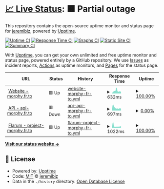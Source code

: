 # [📈 Live Status](https://jeremibiz.github.io/upptime): <!--live status--> **🟧 Partial outage**

This repository contains the open-source uptime monitor and status page for [jeremibiz](https://jeremibiz.github.io/upptime), powered by [Upptime](https://github.com/upptime/upptime).

[![Uptime CI](https://github.com/jeremibiz/upptime/workflows/Uptime%20CI/badge.svg)](https://github.com/jeremibiz/upptime/actions?query=workflow%3A%22Uptime+CI%22)
[![Response Time CI](https://github.com/jeremibiz/upptime/workflows/Response%20Time%20CI/badge.svg)](https://github.com/jeremibiz/upptime/actions?query=workflow%3A%22Response+Time+CI%22)
[![Graphs CI](https://github.com/jeremibiz/upptime/workflows/Graphs%20CI/badge.svg)](https://github.com/jeremibiz/upptime/actions?query=workflow%3A%22Graphs+CI%22)
[![Static Site CI](https://github.com/jeremibiz/upptime/workflows/Static%20Site%20CI/badge.svg)](https://github.com/jeremibiz/upptime/actions?query=workflow%3A%22Static+Site+CI%22)
[![Summary CI](https://github.com/jeremibiz/upptime/workflows/Summary%20CI/badge.svg)](https://github.com/jeremibiz/upptime/actions?query=workflow%3A%22Summary+CI%22)

With [Upptime](https://upptime.js.org), you can get your own unlimited and free uptime monitor and status page, powered entirely by a GitHub repository. We use [Issues](https://github.com/jeremibiz/upptime/issues) as incident reports, [Actions](https://github.com/jeremibiz/upptime/actions) as uptime monitors, and [Pages](https://jeremibiz.github.io/upptime) for the status page.

<!--start: status pages-->
<!-- This summary is generated by Upptime (https://github.com/upptime/upptime) -->
<!-- Do not edit this manually, your changes will be overwritten -->
<!-- prettier-ignore -->
| URL | Status | History | Response Time | Uptime |
| --- | ------ | ------- | ------------- | ------ |
| <img alt="" src="https://icons.duckduckgo.com/ip3/morphy.fr.to.ico" height="13"> [Website - morphy.fr.to](https://morphy.fr.to) | 🟩 Up | [website-morphy-fr-to.yml](https://github.com/jeremibiz/upptime/commits/HEAD/history/website-morphy-fr-to.yml) | <details><summary><img alt="Response time graph" src="./graphs/website-morphy-fr-to/response-time-week.png" height="20"> 632ms</summary><br><a href="https://jeremibiz.github.io/upptime/history/website-morphy-fr-to"><img alt="Response time 632" src="https://img.shields.io/endpoint?url=https%3A%2F%2Fraw.githubusercontent.com%2Fjeremibiz%2Fupptime%2FHEAD%2Fapi%2Fwebsite-morphy-fr-to%2Fresponse-time.json"></a><br><a href="https://jeremibiz.github.io/upptime/history/website-morphy-fr-to"><img alt="24-hour response time 358" src="https://img.shields.io/endpoint?url=https%3A%2F%2Fraw.githubusercontent.com%2Fjeremibiz%2Fupptime%2FHEAD%2Fapi%2Fwebsite-morphy-fr-to%2Fresponse-time-day.json"></a><br><a href="https://jeremibiz.github.io/upptime/history/website-morphy-fr-to"><img alt="7-day response time 632" src="https://img.shields.io/endpoint?url=https%3A%2F%2Fraw.githubusercontent.com%2Fjeremibiz%2Fupptime%2FHEAD%2Fapi%2Fwebsite-morphy-fr-to%2Fresponse-time-week.json"></a><br><a href="https://jeremibiz.github.io/upptime/history/website-morphy-fr-to"><img alt="30-day response time 632" src="https://img.shields.io/endpoint?url=https%3A%2F%2Fraw.githubusercontent.com%2Fjeremibiz%2Fupptime%2FHEAD%2Fapi%2Fwebsite-morphy-fr-to%2Fresponse-time-month.json"></a><br><a href="https://jeremibiz.github.io/upptime/history/website-morphy-fr-to"><img alt="1-year response time 632" src="https://img.shields.io/endpoint?url=https%3A%2F%2Fraw.githubusercontent.com%2Fjeremibiz%2Fupptime%2FHEAD%2Fapi%2Fwebsite-morphy-fr-to%2Fresponse-time-year.json"></a></details> | <details><summary><a href="https://jeremibiz.github.io/upptime/history/website-morphy-fr-to">100.00%</a></summary><a href="https://jeremibiz.github.io/upptime/history/website-morphy-fr-to"><img alt="All-time uptime 100.00%" src="https://img.shields.io/endpoint?url=https%3A%2F%2Fraw.githubusercontent.com%2Fjeremibiz%2Fupptime%2FHEAD%2Fapi%2Fwebsite-morphy-fr-to%2Fuptime.json"></a><br><a href="https://jeremibiz.github.io/upptime/history/website-morphy-fr-to"><img alt="24-hour uptime 100.00%" src="https://img.shields.io/endpoint?url=https%3A%2F%2Fraw.githubusercontent.com%2Fjeremibiz%2Fupptime%2FHEAD%2Fapi%2Fwebsite-morphy-fr-to%2Fuptime-day.json"></a><br><a href="https://jeremibiz.github.io/upptime/history/website-morphy-fr-to"><img alt="7-day uptime 100.00%" src="https://img.shields.io/endpoint?url=https%3A%2F%2Fraw.githubusercontent.com%2Fjeremibiz%2Fupptime%2FHEAD%2Fapi%2Fwebsite-morphy-fr-to%2Fuptime-week.json"></a><br><a href="https://jeremibiz.github.io/upptime/history/website-morphy-fr-to"><img alt="30-day uptime 100.00%" src="https://img.shields.io/endpoint?url=https%3A%2F%2Fraw.githubusercontent.com%2Fjeremibiz%2Fupptime%2FHEAD%2Fapi%2Fwebsite-morphy-fr-to%2Fuptime-month.json"></a><br><a href="https://jeremibiz.github.io/upptime/history/website-morphy-fr-to"><img alt="1-year uptime 100.00%" src="https://img.shields.io/endpoint?url=https%3A%2F%2Fraw.githubusercontent.com%2Fjeremibiz%2Fupptime%2FHEAD%2Fapi%2Fwebsite-morphy-fr-to%2Fuptime-year.json"></a></details>
| <img alt="" src="https://icons.duckduckgo.com/ip3/api-morphy.fr.to.ico" height="13"> [API - api-morphy.fr.to](https://api-morphy.fr.to/status) | 🟥 Down | [api-api-morphy-fr-to.yml](https://github.com/jeremibiz/upptime/commits/HEAD/history/api-api-morphy-fr-to.yml) | <details><summary><img alt="Response time graph" src="./graphs/api-api-morphy-fr-to/response-time-week.png" height="20"> 697ms</summary><br><a href="https://jeremibiz.github.io/upptime/history/api-api-morphy-fr-to"><img alt="Response time 697" src="https://img.shields.io/endpoint?url=https%3A%2F%2Fraw.githubusercontent.com%2Fjeremibiz%2Fupptime%2FHEAD%2Fapi%2Fapi-api-morphy-fr-to%2Fresponse-time.json"></a><br><a href="https://jeremibiz.github.io/upptime/history/api-api-morphy-fr-to"><img alt="24-hour response time 400" src="https://img.shields.io/endpoint?url=https%3A%2F%2Fraw.githubusercontent.com%2Fjeremibiz%2Fupptime%2FHEAD%2Fapi%2Fapi-api-morphy-fr-to%2Fresponse-time-day.json"></a><br><a href="https://jeremibiz.github.io/upptime/history/api-api-morphy-fr-to"><img alt="7-day response time 697" src="https://img.shields.io/endpoint?url=https%3A%2F%2Fraw.githubusercontent.com%2Fjeremibiz%2Fupptime%2FHEAD%2Fapi%2Fapi-api-morphy-fr-to%2Fresponse-time-week.json"></a><br><a href="https://jeremibiz.github.io/upptime/history/api-api-morphy-fr-to"><img alt="30-day response time 697" src="https://img.shields.io/endpoint?url=https%3A%2F%2Fraw.githubusercontent.com%2Fjeremibiz%2Fupptime%2FHEAD%2Fapi%2Fapi-api-morphy-fr-to%2Fresponse-time-month.json"></a><br><a href="https://jeremibiz.github.io/upptime/history/api-api-morphy-fr-to"><img alt="1-year response time 697" src="https://img.shields.io/endpoint?url=https%3A%2F%2Fraw.githubusercontent.com%2Fjeremibiz%2Fupptime%2FHEAD%2Fapi%2Fapi-api-morphy-fr-to%2Fresponse-time-year.json"></a></details> | <details><summary><a href="https://jeremibiz.github.io/upptime/history/api-api-morphy-fr-to">0.00%</a></summary><a href="https://jeremibiz.github.io/upptime/history/api-api-morphy-fr-to"><img alt="All-time uptime 0.00%" src="https://img.shields.io/endpoint?url=https%3A%2F%2Fraw.githubusercontent.com%2Fjeremibiz%2Fupptime%2FHEAD%2Fapi%2Fapi-api-morphy-fr-to%2Fuptime.json"></a><br><a href="https://jeremibiz.github.io/upptime/history/api-api-morphy-fr-to"><img alt="24-hour uptime 0.00%" src="https://img.shields.io/endpoint?url=https%3A%2F%2Fraw.githubusercontent.com%2Fjeremibiz%2Fupptime%2FHEAD%2Fapi%2Fapi-api-morphy-fr-to%2Fuptime-day.json"></a><br><a href="https://jeremibiz.github.io/upptime/history/api-api-morphy-fr-to"><img alt="7-day uptime 0.00%" src="https://img.shields.io/endpoint?url=https%3A%2F%2Fraw.githubusercontent.com%2Fjeremibiz%2Fupptime%2FHEAD%2Fapi%2Fapi-api-morphy-fr-to%2Fuptime-week.json"></a><br><a href="https://jeremibiz.github.io/upptime/history/api-api-morphy-fr-to"><img alt="30-day uptime 0.00%" src="https://img.shields.io/endpoint?url=https%3A%2F%2Fraw.githubusercontent.com%2Fjeremibiz%2Fupptime%2FHEAD%2Fapi%2Fapi-api-morphy-fr-to%2Fuptime-month.json"></a><br><a href="https://jeremibiz.github.io/upptime/history/api-api-morphy-fr-to"><img alt="1-year uptime 0.00%" src="https://img.shields.io/endpoint?url=https%3A%2F%2Fraw.githubusercontent.com%2Fjeremibiz%2Fupptime%2FHEAD%2Fapi%2Fapi-api-morphy-fr-to%2Fuptime-year.json"></a></details>
| <img alt="" src="https://icons.duckduckgo.com/ip3/project-morphy.fr.to.ico" height="13"> [Flarum - project-morphy.fr.to](https://project-morphy.fr.to) | 🟩 Up | [flarum-project-morphy-fr-to.yml](https://github.com/jeremibiz/upptime/commits/HEAD/history/flarum-project-morphy-fr-to.yml) | <details><summary><img alt="Response time graph" src="./graphs/flarum-project-morphy-fr-to/response-time-week.png" height="20"> 1022ms</summary><br><a href="https://jeremibiz.github.io/upptime/history/flarum-project-morphy-fr-to"><img alt="Response time 1022" src="https://img.shields.io/endpoint?url=https%3A%2F%2Fraw.githubusercontent.com%2Fjeremibiz%2Fupptime%2FHEAD%2Fapi%2Fflarum-project-morphy-fr-to%2Fresponse-time.json"></a><br><a href="https://jeremibiz.github.io/upptime/history/flarum-project-morphy-fr-to"><img alt="24-hour response time 953" src="https://img.shields.io/endpoint?url=https%3A%2F%2Fraw.githubusercontent.com%2Fjeremibiz%2Fupptime%2FHEAD%2Fapi%2Fflarum-project-morphy-fr-to%2Fresponse-time-day.json"></a><br><a href="https://jeremibiz.github.io/upptime/history/flarum-project-morphy-fr-to"><img alt="7-day response time 1022" src="https://img.shields.io/endpoint?url=https%3A%2F%2Fraw.githubusercontent.com%2Fjeremibiz%2Fupptime%2FHEAD%2Fapi%2Fflarum-project-morphy-fr-to%2Fresponse-time-week.json"></a><br><a href="https://jeremibiz.github.io/upptime/history/flarum-project-morphy-fr-to"><img alt="30-day response time 1022" src="https://img.shields.io/endpoint?url=https%3A%2F%2Fraw.githubusercontent.com%2Fjeremibiz%2Fupptime%2FHEAD%2Fapi%2Fflarum-project-morphy-fr-to%2Fresponse-time-month.json"></a><br><a href="https://jeremibiz.github.io/upptime/history/flarum-project-morphy-fr-to"><img alt="1-year response time 1022" src="https://img.shields.io/endpoint?url=https%3A%2F%2Fraw.githubusercontent.com%2Fjeremibiz%2Fupptime%2FHEAD%2Fapi%2Fflarum-project-morphy-fr-to%2Fresponse-time-year.json"></a></details> | <details><summary><a href="https://jeremibiz.github.io/upptime/history/flarum-project-morphy-fr-to">100.00%</a></summary><a href="https://jeremibiz.github.io/upptime/history/flarum-project-morphy-fr-to"><img alt="All-time uptime 100.00%" src="https://img.shields.io/endpoint?url=https%3A%2F%2Fraw.githubusercontent.com%2Fjeremibiz%2Fupptime%2FHEAD%2Fapi%2Fflarum-project-morphy-fr-to%2Fuptime.json"></a><br><a href="https://jeremibiz.github.io/upptime/history/flarum-project-morphy-fr-to"><img alt="24-hour uptime 100.00%" src="https://img.shields.io/endpoint?url=https%3A%2F%2Fraw.githubusercontent.com%2Fjeremibiz%2Fupptime%2FHEAD%2Fapi%2Fflarum-project-morphy-fr-to%2Fuptime-day.json"></a><br><a href="https://jeremibiz.github.io/upptime/history/flarum-project-morphy-fr-to"><img alt="7-day uptime 100.00%" src="https://img.shields.io/endpoint?url=https%3A%2F%2Fraw.githubusercontent.com%2Fjeremibiz%2Fupptime%2FHEAD%2Fapi%2Fflarum-project-morphy-fr-to%2Fuptime-week.json"></a><br><a href="https://jeremibiz.github.io/upptime/history/flarum-project-morphy-fr-to"><img alt="30-day uptime 100.00%" src="https://img.shields.io/endpoint?url=https%3A%2F%2Fraw.githubusercontent.com%2Fjeremibiz%2Fupptime%2FHEAD%2Fapi%2Fflarum-project-morphy-fr-to%2Fuptime-month.json"></a><br><a href="https://jeremibiz.github.io/upptime/history/flarum-project-morphy-fr-to"><img alt="1-year uptime 100.00%" src="https://img.shields.io/endpoint?url=https%3A%2F%2Fraw.githubusercontent.com%2Fjeremibiz%2Fupptime%2FHEAD%2Fapi%2Fflarum-project-morphy-fr-to%2Fuptime-year.json"></a></details>

<!--end: status pages-->

[**Visit our status website →**](https://jeremibiz.github.io/upptime)

## 📄 License

- Powered by: [Upptime](https://github.com/upptime/upptime)
- Code: [MIT](./LICENSE) © [jeremibiz](https://jeremibiz.github.io/upptime)
- Data in the `./history` directory: [Open Database License](https://opendatacommons.org/licenses/odbl/1-0/)
